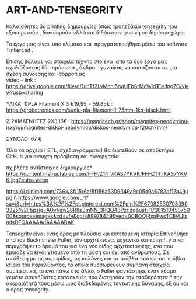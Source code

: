 # ART-AND-TENSEGRITY
Καλαίσθητες 3d printing δημιουργίες όπως τραπεζάκια tensegrity που εξυπηρετούν , διακοσμούν αλλά και διδάσκουν φυσική σε δημόσιο χώρο.

Το έργο μας είναι  υπο κλίμακα και  πραγματοποιήθηκε μέσω του software Τinkercad .

Επίσης βάλαμε και στοιχεία τέχνης στο ένα  απο τα δύο έργα μας σχεδιάζοντας δύο πρόσωπα , άνδρα - γυναίκας να κοιτάζονται σε μια σχέση σύνδεσης και ισορροπίας   
video - link : https://drive.google.com/file/d/1uhTf2LvMchi5pqUFbSrMcWid1Eedng7C/view?usp=sharing


ΥΛΙΚΑ: 
1)PLA Filament X 3 €19,95 = 59,85€  : https://grobotronics.com/sunlu-pla-filament-1-75mm-1kg-black.html

2)2ΧΜΑΓΝΗΤΕΣ   2Χ3,16€ :  https://magnitech.gr/shop/magnites-neodymiou-isxyroi/magnites-diskoi-neodymiou/diskos-neodymiou-f20ch7mm/

ΣΥΝΟΛΟ: 67 € 

Όλα τα αρχεία ( STL, σχεδιαγράμματα) θα διατεθούν σε αποθετήριο GitHub για ανοιχτή πρόσβαση και συνεργασία.

πχ βλέπε αντίστοιχες δημιουργίες* 
https://content.instructables.com/FFH/Z14T/KAS7YKVK/FFHZ14TKAS7YKVK.jpg?auto=webp

https://i.pinimg.com/736x/8f/15/6a/8f156a6309349a9c05a9a6783df17a49.jpg   ή    https://www.google.com/url?sa=i&url=https%3A%2F%2Fpt.pinterest.com%2Fpin%2F670825307030903325%2F&psig=AOvVaw28R8e3mNN_3PQQ48Pxrlzq&ust=1738151045375000&source=images&cd=vfe&opi=89978449&ved=0CBQQjRxqFwoTCIiVlJismIsDFQAAAAAdAAAAABAK

Tensegrity είναι ένας όρος με πλούσια και εκτεταμένη ιστορία.Επινοήθηκε από τον Buckminster Fuller, τον αρχιτέκτονα, μηχανικό και ποιητή, για να περιγράψει το όραμά του για ένα νέο είδος αρχιτεκτονικής, ένα που έμοιαζε να είναι χτισμένο από τη φύση και όχι από ανθρώπους. 
Σε αντίθεση με τις πυραμίδες, τις κολόνες και τα τούβλα-επάνω-σε-τούβλα κτίρια του παρελθόντος, τα οποία συσσωρεύουν συμπαγή στοιχεία συμπιεστικά, το ένα πάνω στο άλλο, ο Fuller φαντάστηκε έναν κόσμο γεμάτο ασυνήθιστες κατασκευές που διατηρούν την σταθερότητα ή την ακεραιότητά τους μέσω μιας διαδεδομένης τεντωτικής δύναμης, εξ ου και ο όρος tensegrity.
